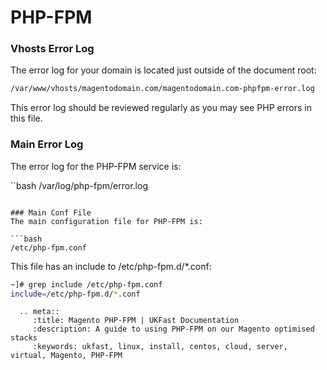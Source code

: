 # PHP-FPM

### Vhosts Error Log
The error log for your domain is located just outside of the document root:

```bash
/var/www/vhosts/magentodomain.com/magentodomain.com-phpfpm-error.log
```

This error log should be reviewed regularly as you may see PHP errors in this file.

### Main Error Log
The error log for the PHP-FPM service is:

``bash
/var/log/php-fpm/error.log
```

### Main Conf File
The main configuration file for PHP-FPM is:

```bash
/etc/php-fpm.conf
```

This file has an include to /etc/php-fpm.d/*.conf:

```bash
~]# grep include /etc/php-fpm.conf
include=/etc/php-fpm.d/*.conf
```

```eval_rst
  .. meta::
     :title: Magento PHP-FPM | UKFast Documentation
     :description: A guide to using PHP-FPM on our Magento optimised stacks
     :keywords: ukfast, linux, install, centos, cloud, server, virtual, Magento, PHP-FPM


